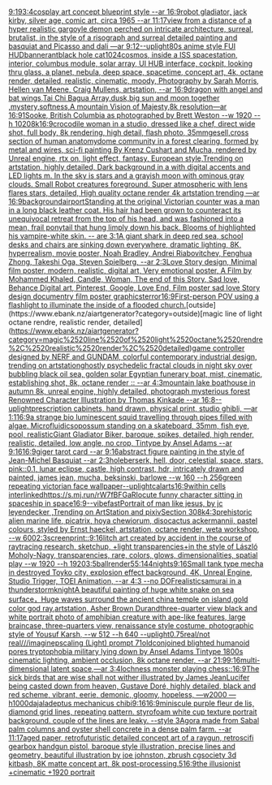 [9:19](https://www.ebank.nz/aiartgenerator?category=9%3A19)[3:4](https://www.ebank.nz/aiartgenerator?category=3%3A4)[cosplay art concept blueprint style --ar 16:9](https://www.ebank.nz/aiartgenerator?category=cosplay%2520art%2520concept%2520blueprint%2520style%2520--ar%252016%3A9)[robot gladiator, jack kirby, silver age, comic art, circa 1965 --ar 11:17](https://www.ebank.nz/aiartgenerator?category=robot%2520gladiator%2C%2520jack%2520kirby%2C%2520silver%2520age%2C%2520comic%2520art%2C%2520circa%25201965%2520--ar%252011%3A17)[view from a distance of a hyper realistic gargoyle demon perched on intricate architecture, surreal, brutalist, in the style of a risograph and surreal detailed painting and basquiat and Picasso and dali —ar 9:12](https://www.ebank.nz/aiartgenerator?category=view%2520from%2520a%2520distance%2520of%2520a%2520hyper%2520realistic%2520gargoyle%2520demon%2520perched%2520on%2520intricate%2520architecture%2C%2520surreal%2C%2520brutalist%2C%2520in%2520the%2520style%2520of%2520a%2520risograph%2520and%2520surreal%2520detailed%2520painting%2520and%2520basquiat%2520and%2520Picasso%2520and%2520dali%2520%E2%80%94ar%25209%3A12)[--uplight](https://www.ebank.nz/aiartgenerator?category=--uplight)[80s anime style FUI HUD](https://www.ebank.nz/aiartgenerator?category=80s%2520anime%2520style%2520FUI%2520HUD)[banner](https://www.ebank.nz/aiartgenerator?category=banner)[ant](https://www.ebank.nz/aiartgenerator?category=ant)[black hole cat](https://www.ebank.nz/aiartgenerator?category=black%2520hole%2520cat)[1024](https://www.ebank.nz/aiartgenerator?category=1024)[cosmos, inside a ISS spacestation, interior, columbus module, solar array, UI HUB interface, cockpit, looking thru glass, a planet, nebula, deep space, spacetime, concept art, 4k, octane render, detailed, realistic, cinematic, moody, Photography by Sarah Morris, Hellen van Meene, Craig Mullens, artstation, --ar 16:9](https://www.ebank.nz/aiartgenerator?category=cosmos%2C%2520inside%2520a%2520ISS%2520spacestation%2C%2520interior%2C%2520columbus%2520module%2C%2520solar%2520array%2C%2520UI%2520HUB%2520interface%2C%2520cockpit%2C%2520looking%2520thru%2520glass%2C%2520a%2520planet%2C%2520nebula%2C%2520deep%2520space%2C%2520spacetime%2C%2520concept%2520art%2C%25204k%2C%2520octane%2520render%2C%2520detailed%2C%2520realistic%2C%2520cinematic%2C%2520moody%2C%2520Photography%2520by%2520Sarah%2520Morris%2C%2520Hellen%2520van%2520Meene%2C%2520Craig%2520Mullens%2C%2520artstation%2C%2520--ar%252016%3A9)[dragon with angel and bat wings,Tai Chi Bagua Array,dusk,big  sun and moon together ,mystery,softness,A mountain Vision of Majesty,8k resolution—ar 16:9](https://www.ebank.nz/aiartgenerator?category=dragon%2520with%2520angel%2520and%2520bat%2520wings%2CTai%2520Chi%2520Bagua%2520Array%2Cdusk%2Cbig%2520%2520sun%2520and%2520moon%2520together%2520%2Cmystery%2Csoftness%2CA%2520mountain%2520Vision%2520of%2520Majesty%2C8k%2520resolution%E2%80%94ar%252016%3A9)[1](https://www.ebank.nz/aiartgenerator?category=1)[Sooke, British Columbia as photographed by Brett Weston --w 1920 --h 1020](https://www.ebank.nz/aiartgenerator?category=Sooke%2C%2520British%2520Columbia%2520as%2520photographed%2520by%2520Brett%2520Weston%2520--w%25201920%2520--h%25201020)[8k](https://www.ebank.nz/aiartgenerator?category=8k)[16:9](https://www.ebank.nz/aiartgenerator?category=16%3A9)[crocodile woman in a studio, dressed like a chef, direct wide shot, full body, 8k rendering, high detail, flash photo, 35mm](https://www.ebank.nz/aiartgenerator?category=crocodile%2520woman%2520in%2520a%2520studio%2C%2520dressed%2520like%2520a%2520chef%2C%2520direct%2520wide%2520shot%2C%2520full%2520body%2C%25208k%2520rendering%2C%2520high%2520detail%2C%2520flash%2520photo%2C%252035mm)[gesell](https://www.ebank.nz/aiartgenerator?category=gesell)[,](https://www.ebank.nz/aiartgenerator?category=%2C)[cross section of human anatomy](https://www.ebank.nz/aiartgenerator?category=cross%2520section%2520of%2520human%2520anatomy)[dome community in a forest clearing, formed by metal and wires, sci-fi painting By Krenz Cushart and Mucha,  rendered by Unreal engine, rtx on, light effect, fantasy, European style,Trending on artstation, highly detailed, Dark background in a with digital accents and LED lights m. In the sky is stars and a grayish moon with ominous gray clouds. Small Robot creatures foreground. Super atmospheric with lens flares  stars, detailed, High quality octane render 4k artstation trending —ar 16:9](https://www.ebank.nz/aiartgenerator?category=dome%2520community%2520in%2520a%2520forest%2520clearing%2C%2520formed%2520by%2520metal%2520and%2520wires%2C%2520sci-fi%2520painting%2520By%2520Krenz%2520Cushart%2520and%2520Mucha%2C%2520%2520rendered%2520by%2520Unreal%2520engine%2C%2520rtx%2520on%2C%2520light%2520effect%2C%2520fantasy%2C%2520European%2520style%2CTrending%2520on%2520artstation%2C%2520highly%2520detailed%2C%2520Dark%2520background%2520in%2520a%2520with%2520digital%2520accents%2520and%2520LED%2520lights%2520m.%2520In%2520the%2520sky%2520is%2520stars%2520and%2520a%2520grayish%2520moon%2520with%2520ominous%2520gray%2520clouds.%2520Small%2520Robot%2520creatures%2520foreground.%2520Super%2520atmospheric%2520with%2520lens%2520flares%2520%2520stars%2C%2520detailed%2C%2520High%2520quality%2520octane%2520render%25204k%2520artstation%2520trending%2520%E2%80%94ar%252016%3A9)[background](https://www.ebank.nz/aiartgenerator?category=background)[airport](https://www.ebank.nz/aiartgenerator?category=airport)[Standing at the original Victorian counter was a man in a long black leather coat. His hair had been grown to counteract its unequivocal retreat from the top of his head, and was fashioned into a mean, frail ponytail that hung limply down his back. Blooms of  highlighted his vampire-white skin. -- are 3:1](https://www.ebank.nz/aiartgenerator?category=Standing%2520at%2520the%2520original%2520Victorian%2520counter%2520was%2520a%2520man%2520in%2520a%2520long%2520black%2520leather%2520coat.%2520His%2520hair%2520had%2520been%2520grown%2520to%2520counteract%2520its%2520unequivocal%2520retreat%2520from%2520the%2520top%2520of%2520his%2520head%2C%2520and%2520was%2520fashioned%2520into%2520a%2520mean%2C%2520frail%2520ponytail%2520that%2520hung%2520limply%2520down%2520his%2520back.%2520Blooms%2520of%2520%2520highlighted%2520his%2520vampire-white%2520skin.%2520--%2520are%25203%3A1)[A giant shark in deep red sea, school desks and chairs are sinking down everywhere, dramatic lighting, 8K, hyperrealism, movie poster, Noah Bradley, Andrei Riabovitchev, Fenghua Zhong, Takeshi Oga, Steven Spielberg, --ar 2:3](https://www.ebank.nz/aiartgenerator?category=A%2520giant%2520shark%2520in%2520deep%2520red%2520sea%2C%2520school%2520desks%2520and%2520chairs%2520are%2520sinking%2520down%2520everywhere%2C%2520dramatic%2520lighting%2C%25208K%2C%2520hyperrealism%2C%2520movie%2520poster%2C%2520Noah%2520Bradley%2C%2520Andrei%2520Riabovitchev%2C%2520Fenghua%2520Zhong%2C%2520Takeshi%2520Oga%2C%2520Steven%2520Spielberg%2C%2520--ar%25202%3A3)[Love Story design, Minimal film poster, modern, realistic, digital art, Very emotional poster, A Film by Mohammed Khaled, Candle, Woman, The end of this Story, Sad love, Behance Digital art, Pinterest, Google, Love End, Film poster sad love Story design documentry film poster graphics](https://www.ebank.nz/aiartgenerator?category=Love%2520Story%2520design%2C%2520Minimal%2520film%2520poster%2C%2520modern%2C%2520realistic%2C%2520digital%2520art%2C%2520Very%2520emotional%2520poster%2C%2520A%2520Film%2520by%2520Mohammed%2520Khaled%2C%2520Candle%2C%2520Woman%2C%2520The%2520end%2520of%2520this%2520Story%2C%2520Sad%2520love%2C%2520Behance%2520Digital%2520art%2C%2520Pinterest%2C%2520Google%2C%2520Love%2520End%2C%2520Film%2520poster%2520sad%2520love%2520Story%2520design%2520documentry%2520film%2520poster%2520graphics)[terror](https://www.ebank.nz/aiartgenerator?category=terror)[16:9](https://www.ebank.nz/aiartgenerator?category=16%3A9)[First-person POV using a flashlight to illuminate the inside of a flooded church.](https://www.ebank.nz/aiartgenerator?category=First-person%2520POV%2520using%2520a%2520flashlight%2520to%2520illuminate%2520the%2520inside%2520of%2520a%2520flooded%2520church.)[outside](https://www.ebank.nz/aiartgenerator?category=outside)[magic line of light octane rendre, realistic render, detailed](https://www.ebank.nz/aiartgenerator?category=magic%2520line%2520of%2520light%2520octane%2520rendre%2C%2520realistic%2520render%2C%2520detailed)[game controller designed by NERF and GUNDAM, colorful contemporary industrial design, trending on artstation](https://www.ebank.nz/aiartgenerator?category=game%2520controller%2520designed%2520by%2520NERF%2520and%2520GUNDAM%2C%2520colorful%2520contemporary%2520industrial%2520design%2C%2520trending%2520on%2520artstation)[ghostly psychedelic fractal clouds in night sky over bubbling black oil sea, golden solar Egyptian funerary boat, mist, cinematic, establishing shot, 8k, octane render :: --ar 4:3](https://www.ebank.nz/aiartgenerator?category=ghostly%2520psychedelic%2520fractal%2520clouds%2520in%2520night%2520sky%2520over%2520bubbling%2520black%2520oil%2520sea%2C%2520golden%2520solar%2520Egyptian%2520funerary%2520boat%2C%2520mist%2C%2520cinematic%2C%2520establishing%2520shot%2C%25208k%2C%2520octane%2520render%2520%3A%3A%2520--ar%25204%3A3)[mountain lake boathouse in autumn 8k, unreal engine, highly detailed, photograph mysterious forest Renowned Character Illustration by Thomas Kinkade --ar 16:8](https://www.ebank.nz/aiartgenerator?category=mountain%2520lake%2520boathouse%2520in%2520autumn%25208k%2C%2520unreal%2520engine%2C%2520highly%2520detailed%2C%2520photograph%2520mysterious%2520forest%2520Renowned%2520Character%2520Illustration%2520by%2520Thomas%2520Kinkade%2520--ar%252016%3A8)[--uplight](https://www.ebank.nz/aiartgenerator?category=--uplight)[prescription cabinets, hand drawn, physical print, studio ghibli, —ar 1:1](https://www.ebank.nz/aiartgenerator?category=prescription%2520cabinets%2C%2520hand%2520drawn%2C%2520physical%2520print%2C%2520studio%2520ghibli%2C%2520%E2%80%94ar%25201%3A1)[16:9](https://www.ebank.nz/aiartgenerator?category=16%3A9)[a strange bio luminescent squid travelling through pipes filled with algae. Microfluidics](https://www.ebank.nz/aiartgenerator?category=a%2520strange%2520bio%2520luminescent%2520squid%2520travelling%2520through%2520pipes%2520filled%2520with%2520algae.%2520Microfluidics)[opossum standing on a skateboard, 35mm, fish eye, pool, realistic](https://www.ebank.nz/aiartgenerator?category=opossum%2520standing%2520on%2520a%2520skateboard%2C%252035mm%2C%2520fish%2520eye%2C%2520pool%2C%2520realistic)[Giant Gladiator  Biker, baroque, spikes, detailed, high render, realistic, detailed, low angle,  no crop, Tintype by Ansel Adams --ar 9:16](https://www.ebank.nz/aiartgenerator?category=Giant%2520Gladiator%2520%2520Biker%2C%2520baroque%2C%2520spikes%2C%2520detailed%2C%2520high%2520render%2C%2520realistic%2C%2520detailed%2C%2520low%2520angle%2C%2520%2520no%2520crop%2C%2520Tintype%2520by%2520Ansel%2520Adams%2520--ar%25209%3A16)[16:9](https://www.ebank.nz/aiartgenerator?category=16%3A9)[giger tarot card --ar 9:16](https://www.ebank.nz/aiartgenerator?category=giger%2520tarot%2520card%2520--ar%25209%3A16)[abstract figure painting in the style of Jean-Michel Basquiat --ar 2:3](https://www.ebank.nz/aiartgenerator?category=abstract%2520figure%2520painting%2520in%2520the%2520style%2520of%2520Jean-Michel%2520Basquiat%2520--ar%25202%3A3)[hole](https://www.ebank.nz/aiartgenerator?category=hole)[berserk, hell, door, celestial, space, stars, pink::0.1, lunar eclipse, castle, high contrast, hdr, intricately drawn and painted, james jean, mucha, beksinski, barlowe --w 160 --h 256](https://www.ebank.nz/aiartgenerator?category=berserk%2C%2520hell%2C%2520door%2C%2520celestial%2C%2520space%2C%2520stars%2C%2520pink%3A%3A0.1%2C%2520lunar%2520eclipse%2C%2520castle%2C%2520high%2520contrast%2C%2520hdr%2C%2520intricately%2520drawn%2520and%2520painted%2C%2520james%2520jean%2C%2520mucha%2C%2520beksinski%2C%2520barlowe%2520--w%2520160%2520--h%2520256)[green repeating victorian face wallpaper](https://www.ebank.nz/aiartgenerator?category=green%2520repeating%2520victorian%2520face%2520wallpaper)[--uplight](https://www.ebank.nz/aiartgenerator?category=--uplight)[calarts](https://www.ebank.nz/aiartgenerator?category=calarts)[16:9](https://www.ebank.nz/aiartgenerator?category=16%3A9)[within cells interlinked](https://www.ebank.nz/aiartgenerator?category=within%2520cells%2520interlinked)[<https://s.mj.run/rW7fBFGaRIo>](https://www.ebank.nz/aiartgenerator?category=%3Chttps%3A//s.mj.run/rW7fBFGaRIo%3E)[cute funny character sitting in spaceship in space](https://www.ebank.nz/aiartgenerator?category=cute%2520funny%2520character%2520sitting%2520in%2520spaceship%2520in%2520space)[16:9](https://www.ebank.nz/aiartgenerator?category=16%3A9)[--vibefast](https://www.ebank.nz/aiartgenerator?category=--vibefast)[Portrait of man like jesus, by jc leyendecker ,Trending on ArtStation and pixiv](https://www.ebank.nz/aiartgenerator?category=Portrait%2520of%2520man%2520like%2520jesus%2C%2520by%2520jc%2520leyendecker%2520%2CTrending%2520on%2520ArtStation%2520and%2520pixiv)[Section 30](https://www.ebank.nz/aiartgenerator?category=Section%252030)[8k](https://www.ebank.nz/aiartgenerator?category=8k)[4:3](https://www.ebank.nz/aiartgenerator?category=4%3A3)[prehistoric alien marine life, picatrix, hoya chewiorum, disocactus ackermannii, pastel colours, styled by Ernst haeckel, artstation, octane render, weta workshop,  --w 600](https://www.ebank.nz/aiartgenerator?category=prehistoric%2520alien%2520marine%2520life%2C%2520picatrix%2C%2520hoya%2520chewiorum%2C%2520disocactus%2520ackermannii%2C%2520pastel%2520colours%2C%2520styled%2520by%2520Ernst%2520haeckel%2C%2520artstation%2C%2520octane%2520render%2C%2520weta%2520workshop%2C%2520%2520--w%2520600)[2:3](https://www.ebank.nz/aiartgenerator?category=2%3A3)[screenprint::](https://www.ebank.nz/aiartgenerator?category=screenprint%3A%3A)[9:16](https://www.ebank.nz/aiartgenerator?category=9%3A16)[litch art created by accident in the course of raytracing research, sketchup, +light transparencies+in the style of László Moholy-Nagy, transparencies, rare, colors, glows, dimensionalities, spatial play --w 1920 --h 1920](https://www.ebank.nz/aiartgenerator?category=litch%2520art%2520created%2520by%2520accident%2520in%2520the%2520course%2520of%2520raytracing%2520research%2C%2520sketchup%2C%2520%2Blight%2520transparencies%2Bin%2520the%2520style%2520of%2520L%C3%A1szl%C3%B3%2520Moholy-Nagy%2C%2520transparencies%2C%2520rare%2C%2520colors%2C%2520glows%2C%2520dimensionalities%2C%2520spatial%2520play%2520--w%25201920%2520--h%25201920)[3:5](https://www.ebank.nz/aiartgenerator?category=3%3A5)[ball](https://www.ebank.nz/aiartgenerator?category=ball)[render](https://www.ebank.nz/aiartgenerator?category=render)[55:144](https://www.ebank.nz/aiartgenerator?category=55%3A144)[](https://www.ebank.nz/aiartgenerator?category=)[nights](https://www.ebank.nz/aiartgenerator?category=nights)[9:16](https://www.ebank.nz/aiartgenerator?category=9%3A16)[Small tank type mecha in destroyed Toyko city, explosion effect background, 4K, Unreal Engine, Studio Trigger, TOEI Animation, --ar 4:3 --no DOF](https://www.ebank.nz/aiartgenerator?category=Small%2520tank%2520type%2520mecha%2520in%2520destroyed%2520Toyko%2520city%2C%2520explosion%2520effect%2520background%2C%25204K%2C%2520Unreal%2520Engine%2C%2520Studio%2520Trigger%2C%2520TOEI%2520Animation%2C%2520--ar%25204%3A3%2520--no%2520DOF)[realistic](https://www.ebank.nz/aiartgenerator?category=realistic)[samurai in a thunderstorm](https://www.ebank.nz/aiartgenerator?category=samurai%2520in%2520a%2520thunderstorm)[knight](https://www.ebank.nz/aiartgenerator?category=knight)[A beautiful painting of huge white snake on sea surface，Huge waves surround the ancient china temple on island,gold color god ray,artstation, Asher Brown Durand](https://www.ebank.nz/aiartgenerator?category=A%2520beautiful%2520painting%2520of%2520huge%2520white%2520snake%2520on%2520sea%2520surface%EF%BC%8CHuge%2520waves%2520surround%2520the%2520ancient%2520china%2520temple%2520on%2520island%2Cgold%2520color%2520god%2520ray%2Cartstation%2C%2520Asher%2520Brown%2520Durand)[three-quarter view black and white portrait photo of amphibian creature with ape-like features, large braincase, three-quarters view, renaissance style costume, photographic style of Yousuf Karsh, --w 512 --h 640 --uplight](https://www.ebank.nz/aiartgenerator?category=three-quarter%2520view%2520black%2520and%2520white%2520portrait%2520photo%2520of%2520amphibian%2520creature%2520with%2520ape-like%2520features%2C%2520large%2520braincase%2C%2520three-quarters%2520view%2C%2520renaissance%2520style%2520costume%2C%2520photographic%2520style%2520of%2520Yousuf%2520Karsh%2C%2520--w%2520512%2520--h%2520640%2520--uplight)[0.75](https://www.ebank.nz/aiartgenerator?category=0.75)[real/not real](https://www.ebank.nz/aiartgenerator?category=real/not%2520real)[///imaginepscaling (Light) prompt 71](https://www.ebank.nz/aiartgenerator?category=///imaginepscaling%2520%28Light%29%2520prompt%252071)[old](https://www.ebank.nz/aiartgenerator?category=old)[conjoined blighted humanoid pores tryptophobia military lying down by Ansel Adams Tintype 1800s cinematic lighting, ambient occlusion, 8k octane render, --ar 21:9](https://www.ebank.nz/aiartgenerator?category=conjoined%2520blighted%2520humanoid%2520pores%2520tryptophobia%2520military%2520lying%2520down%2520by%2520Ansel%2520Adams%2520Tintype%25201800s%2520cinematic%2520lighting%2C%2520ambient%2520occlusion%2C%25208k%2520octane%2520render%2C%2520--ar%252021%3A9)[9:16](https://www.ebank.nz/aiartgenerator?category=9%3A16)[multi-dimensional latent space,—ar 3:4](https://www.ebank.nz/aiartgenerator?category=multi-dimensional%2520latent%2520space%2C%E2%80%94ar%25203%3A4)[lochness monster playing chess](https://www.ebank.nz/aiartgenerator?category=lochness%2520monster%2520playing%2520chess)[::](https://www.ebank.nz/aiartgenerator?category=%3A%3A)[16:9](https://www.ebank.nz/aiartgenerator?category=16%3A9)[The sick birds that are wise shall not wither illustrated by James Jean](https://www.ebank.nz/aiartgenerator?category=The%2520sick%2520birds%2520that%2520are%2520wise%2520shall%2520not%2520wither%2520illustrated%2520by%2520James%2520Jean)[Lucifer being casted down from heaven, Gustave Doré, highly detailed, black and red scheme, vibrant, eerie, demonic, gloomy, hopeless, —w2000 —h1000](https://www.ebank.nz/aiartgenerator?category=Lucifer%2520being%2520casted%2520down%2520from%2520heaven%2C%2520Gustave%2520Dor%C3%A9%2C%2520highly%2520detailed%2C%2520black%2520and%2520red%2520scheme%2C%2520vibrant%2C%2520eerie%2C%2520demonic%2C%2520gloomy%2C%2520hopeless%2C%2520%E2%80%94w2000%2520%E2%80%94h1000)[dajal](https://www.ebank.nz/aiartgenerator?category=dajal)[adeptus mechanicus chibi](https://www.ebank.nz/aiartgenerator?category=adeptus%2520mechanicus%2520chibi)[9:16](https://www.ebank.nz/aiartgenerator?category=9%3A16)[](https://www.ebank.nz/aiartgenerator?category=)[16:9](https://www.ebank.nz/aiartgenerator?category=16%3A9)[miniscule purple fleur de lis, diamond grid lines, repeating pattern. styrofoam white cup texture portrait background. couple of the lines are leaky. --style 3](https://www.ebank.nz/aiartgenerator?category=miniscule%2520purple%2520fleur%2520de%2520lis%2C%2520diamond%2520grid%2520lines%2C%2520repeating%2520pattern.%2520styrofoam%2520white%2520cup%2520texture%2520portrait%2520background.%2520couple%2520of%2520the%2520lines%2520are%2520leaky.%2520--style%25203)[Agora made from Sabal palm columns and oyster shell concrete in a dense palm farm. --ar 11:17](https://www.ebank.nz/aiartgenerator?category=Agora%2520made%2520from%2520Sabal%2520palm%2520columns%2520and%2520oyster%2520shell%2520concrete%2520in%2520a%2520dense%2520palm%2520farm.%2520--ar%252011%3A17)[aged paper, retrofuturistic detailed concept art of a raygun, retroscifi gearbox handgun pistol, baroque style illustration, precise lines and geometry, beautiful illustration by joe johnston, zbrush cgsociety 3d kitbash, 8K matte concept art, 8k post-processing](https://www.ebank.nz/aiartgenerator?category=aged%2520paper%2C%2520retrofuturistic%2520detailed%2520concept%2520art%2520of%2520a%2520raygun%2C%2520retroscifi%2520gearbox%2520handgun%2520pistol%2C%2520baroque%2520style%2520illustration%2C%2520precise%2520lines%2520and%2520geometry%2C%2520beautiful%2520illustration%2520by%2520joe%2520johnston%2C%2520zbrush%2520cgsociety%25203d%2520kitbash%2C%25208K%2520matte%2520concept%2520art%2C%25208k%2520post-processing)[.5](https://www.ebank.nz/aiartgenerator?category=.5)[16:9](https://www.ebank.nz/aiartgenerator?category=16%3A9)[the illusionist +cinematic +1920 portrait](https://www.ebank.nz/aiartgenerator?category=the%2520illusionist%2520%2Bcinematic%2520%2B1920%2520portrait)